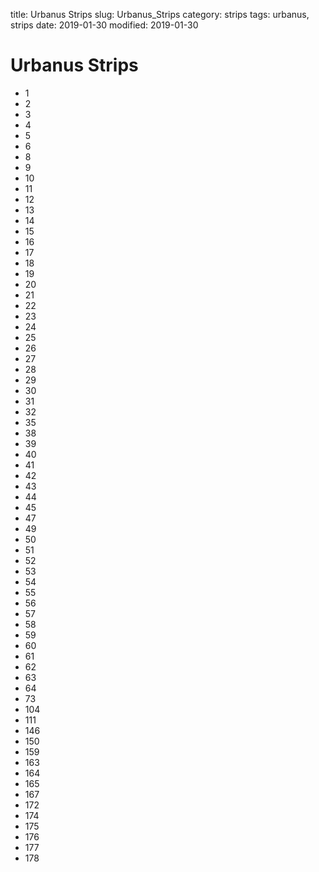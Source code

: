 title: Urbanus Strips
slug: Urbanus_Strips
category: strips
tags: urbanus, strips
date: 2019-01-30
modified: 2019-01-30

# Urbanus Strips

* 1
* 2
* 3
* 4
* 5
* 6
* 8
* 9
* 10
* 11
* 12
* 13
* 14
* 15
* 16
* 17
* 18
* 19
* 20
* 21
* 22
* 23
* 24
* 25
* 26
* 27
* 28
* 29
* 30
* 31
* 32
* 35
* 38
* 39
* 40
* 41
* 42
* 43
* 44
* 45
* 47
* 49
* 50
* 51
* 52
* 53
* 54
* 55
* 56
* 57
* 58
* 59
* 60
* 61
* 62
* 63
* 64
* 73
* 104
* 111
* 146
* 150
* 159
* 163
* 164
* 165
* 167
* 172
* 174
* 175
* 176
* 177
* 178
